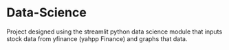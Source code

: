 # Data-Science
Project designed using the streamlit python data science module that inputs stock data from yfinance (yahpp Finance) and graphs that data. 
